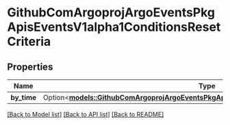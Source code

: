 # GithubComArgoprojArgoEventsPkgApisEventsV1alpha1ConditionsResetCriteria

## Properties

Name | Type | Description | Notes
------------ | ------------- | ------------- | -------------
**by_time** | Option<[**models::GithubComArgoprojArgoEventsPkgApisEventsV1alpha1ConditionsResetByTime**](github.com.argoproj.argo_events.pkg.apis.events.v1alpha1.ConditionsResetByTime.md)> |  | [optional]

[[Back to Model list]](../README.md#documentation-for-models) [[Back to API list]](../README.md#documentation-for-api-endpoints) [[Back to README]](../README.md)


